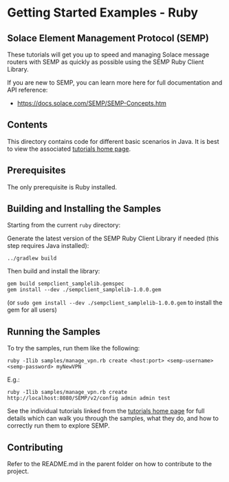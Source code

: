 # Getting Started Examples - Ruby

## Solace Element Management Protocol (SEMP)

These tutorials will get you up to speed and managing Solace message routers with SEMP as quickly as possible using the SEMP Ruby Client Library. 

If you are new to SEMP, you can learn more here for full documentation and API reference:

* https://docs.solace.com/SEMP/SEMP-Concepts.htm

## Contents

This directory contains code for different basic scenarios in Java. It is best to view the associated [tutorials home page](http://dev.solace.com/get-started/semp-tutorials/).

## Prerequisites

The only prerequisite is Ruby installed.

## Building and Installing the Samples

Starting from the current `ruby` directory:    

Generate the latest version of the SEMP Ruby Client Library if needed (this step requires Java installed):

```
../gradlew build
```

Then build and install the library:

```
gem build sempclient_samplelib.gemspec
gem install --dev ./sempclient_samplelib-1.0.0.gem
```
(or `sudo gem install --dev ./sempclient_samplelib-1.0.0.gem` to install the gem for all users)

## Running the Samples

To try the samples, run them like the following:

```
ruby -Ilib samples/manage_vpn.rb create <host:port> <semp-username> <semp-password> myNewVPN
```
E.g.:
```
ruby -Ilib samples/manage_vpn.rb create http://localhost:8080/SEMP/v2/config admin admin test
```

See the individual tutorials linked from the [tutorials home page](https://tutorials.solace.dev/semp) for full details which can walk you through the samples, what they do, and how to correctly run them to explore SEMP.

## Contributing

Refer to the README.md in the parent folder on how to contribute to the project.
